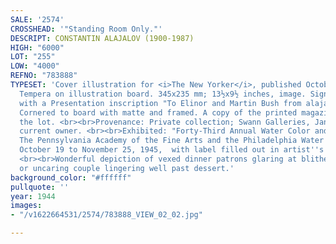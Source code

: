 ```yaml
---
SALE: '2574'
CROSSHEAD: '"Standing Room Only."'
DESCRIPT: CONSTANTIN ALAJALOV (1900-1987)
HIGH: "6000"
LOT: "255"
LOW: "4000"
REFNO: "783888"
TYPESET: 'Cover illustration for <i>The New Yorker</i>, published October 21, 1944.
  Tempera on illustration board. 345x235 mm; 13½x9½ inches, image. Signed lower right
  with a Presentation inscription "To Elinor and Martin Bush from alajalov [signed]."
  Cornered to board with matte and framed. A copy of the printed magazine accompanies
  the lot. <br><br>Provenance: Private collection; Swann Galleries, January 23, 2014;
  current owner. <br><br>Exhibited: "Forty-Third Annual Water Color and Print Exhibition,"
  The Pennsylvania Academy of the Fine Arts and the Philadelphia Water Color Club,
  October 19 to November 25, 1945,  with label filled out in artist''s hand on verso.
  <br><br>Wonderful depiction of vexed dinner patrons glaring at blithely unaware
  or uncaring couple lingering well past dessert.'
background_color: "#ffffff"
pullquote: ''
year: 1944
images:
- "/v1622664531/2574/783888_VIEW_02_02.jpg"

---
```

